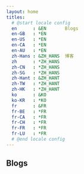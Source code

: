 ```yaml
---
layout: home
titles:
  # @start locale config
  en      : &EN       Blogs
  en-GB   : *EN
  en-US   : *EN
  en-CA   : *EN
  en-AU   : *EN
  zh-Hans : &ZH_HANS  博客
  zh      : *ZH_HANS
  zh-CN   : *ZH_HANS
  zh-SG   : *ZH_HANS
  zh-Hant : &ZH_HANT  
  zh-TW   : *ZH_HANT
  zh-HK   : *ZH_HANT
  ko      : &KO       
  ko-KR   : *KO
  fr      : &FR       
  fr-BE   : *FR
  fr-CA   : *FR
  fr-CH   : *FR
  fr-FR   : *FR
  fr-LU   : *FR
  # @end locale config
---
```


## Blogs
